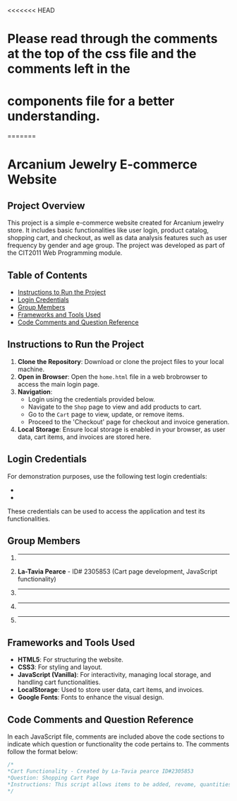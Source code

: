 <<<<<<< HEAD
# Please read through the comments at the top of the css file and the comments left in the 
# components file for a better understanding.
=======
# Arcanium Jewelry E-commerce Website

## Project Overview
This project is a simple e-commerce website created for Arcanium jewelry store. It includes basic functionalities like user login, product catalog, shopping cart, and checkout, as well as data analysis features such as user frequency by gender and age group. The project was developed as part of the CIT2011 Web Programming module.

## Table of Contents
- [Instructions to Run the Project](#instructions-to-run-the-project)
- [Login Credentials ](#login-credentials)
- [Group Members](#group-members)
- [Frameworks and Tools Used](#frameworks-and-tools-used)
- [Code Comments and Question Reference](#code-comments-and-question-reference)

## Instructions to Run the Project 
1. **Clone the Repository**: Download or clone the project files to your local machine.
2. **Open in Browser**: Open the `home.html` file in a web brobrowser to access the main login page.
3. **Navigation**:
   - Login using the credentials provided below.
   - Navigate to the `Shop` page to view and add products to cart.
   - Go to the `Cart` page to view, update, or remove items.
   - Proceed to the 'Checkout' page for checkout and invoice generation.
4. **Local Storage**: Ensure local storage is enabled in your browser, as user data, cart items, and invoices are stored here.

## Login Credentials
For demonstration purposes, use the following test login credentials:

  -
  -

These credentials can be used to access the application and test its functionalities.

## Group Members
1. ****
2. **La-Tavia Pearce** - ID# 2305853 (Cart page development, JavaScript functionality)
3. ****
4. ****
5. ****

## Frameworks and Tools Used 
- **HTML5**: For structuring the website.
- **CSS3**: For styling and layout.
- **JavaScript (Vanilla)**: For interactivity, managing local storage, and handling cart functionalities.
- **LocalStorage**: Used to store user data, cart items, and invoices.
- **Google Fonts**: Fonts to enhance the visual design.

## Code Comments and Question Reference
In each JavaScript file, comments are included above the code sections to indicate which question or functionality the code pertains to. The comments follow the format below:

```Javascript
/*
*Cart Functionality - Created by La-Tavia pearce ID#2305853
*Question: Shopping Cart Page
*Instructions: This script allows items to be added, revome, quantities updated, and the cart to be cleared.
*/
